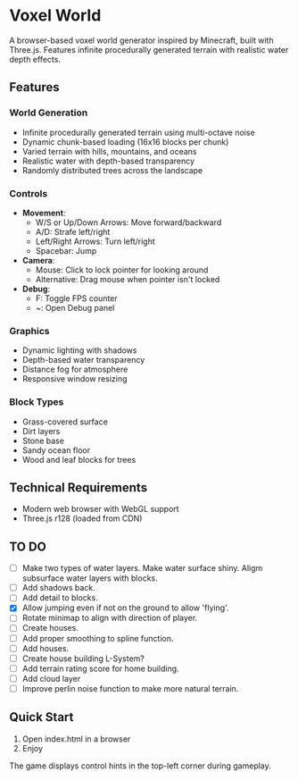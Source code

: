 # Voxel World

A browser-based voxel world generator inspired by Minecraft, built with Three.js. Features infinite procedurally generated terrain with realistic water depth effects.

## Features

### World Generation
- Infinite procedurally generated terrain using multi-octave noise
- Dynamic chunk-based loading (16x16 blocks per chunk)
- Varied terrain with hills, mountains, and oceans
- Realistic water with depth-based transparency
- Randomly distributed trees across the landscape

### Controls
- **Movement**:
  - W/S or Up/Down Arrows: Move forward/backward
  - A/D: Strafe left/right
  - Left/Right Arrows: Turn left/right
  - Spacebar: Jump
- **Camera**:
  - Mouse: Click to lock pointer for looking around
  - Alternative: Drag mouse when pointer isn't locked
- **Debug**:
  - F: Toggle FPS counter
  - ~: Open Debug panel

### Graphics
- Dynamic lighting with shadows
- Depth-based water transparency
- Distance fog for atmosphere
- Responsive window resizing

### Block Types
- Grass-covered surface
- Dirt layers
- Stone base
- Sandy ocean floor
- Wood and leaf blocks for trees

## Technical Requirements
- Modern web browser with WebGL support
- Three.js r128 (loaded from CDN)

## TO DO
 - [ ] Make two types of water layers. Make water surface shiny. Aligm subsurface water layers with blocks.
 - [ ] Add shadows back.
 - [ ] Add detail to blocks.
 - [X] Allow jumping even if not on the ground to allow 'flying'.
 - [ ] Rotate minimap to align with direction of player.
 - [ ] Create houses.
 - [ ] Add proper smoothing to spline function.
 - [ ] Add houses.
 - [ ] Create house building L-System?
 - [ ] Add terrain rating score for home building. 
 - [ ] Add cloud layer
 - [ ] Improve perlin noise function to make more natural terrain.

## Quick Start
1. Open index.html in a browser
2. Enjoy

The game displays control hints in the top-left corner during gameplay. 